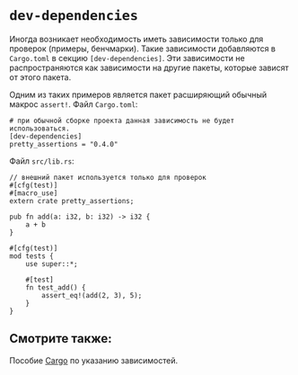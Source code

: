 # `dev-dependencies`

Иногда возникает необходимость иметь зависимости только для проверок (примеры, бенчмарки). Такие зависимости добавляются в `Cargo.toml` в секцию
`[dev-dependencies]`. Эти зависимости не распространяются как зависимости на другие пакеты, которые зависят от этого пакета.

Одним из таких примеров является пакет расширяющий обычный макрос `assert!`. Файл `Cargo.toml`:

```ignore
# при обычной сборке проекта данная зависимость не будет использоваться.
[dev-dependencies]
pretty_assertions = "0.4.0"
```

Файл `src/lib.rs`:

```rust,ignore
// внешний пакет используется только для проверок
#[cfg(test)]
#[macro_use]
extern crate pretty_assertions;

pub fn add(a: i32, b: i32) -> i32 {
    a + b
}

#[cfg(test)]
mod tests {
    use super::*;

    #[test]
    fn test_add() {
        assert_eq!(add(2, 3), 5);
    }
}
```

## Смотрите также:

Пособие [Cargo](http://doc.crates.io/specifying-dependencies.html) по указанию зависимостей.
